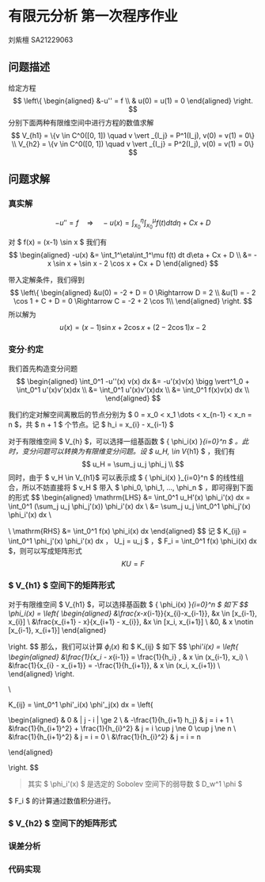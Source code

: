 # 有限元分析 第一次程序作业

刘紫檀 SA21229063

## 问题描述

给定方程
$$
\left\{
\begin{aligned}
&-u'' = f \\
& u(0) = u(1) = 0
\end{aligned}
\right.
$$
分别下面两种有限维空间中进行方程的数值求解
$$
V_{h1} = \{v \in C^0([0, 1]) \quad v \vert _{I_j} = P^1(I_j), v(0) = v(1) = 0\} \\
V_{h2} = \{v \in C^0([0, 1]) \quad v \vert _{I_j} = P^2(I_j), v(0) = v(1) = 0\}
$$

## 问题求解

### 真实解

$$
-u'' = f \quad \Rightarrow \quad -u(x) = \int_{x_0}^\eta\int_{x_0}^\mu f(t) dt d\eta + Cx + D
$$

对 $ f(x) = (x-1) \sin x $ 我们有
$$
\begin{aligned}
-u(x) &= \int_1^\eta\int_1^\mu f(t) dt d\eta + Cx + D \\
     &= -x \sin x + \sin x - 2 \cos x + Cx + D
\end{aligned}
$$

带入定解条件，我们得到
$$
\left\{
\begin{aligned}
&u(0) = -2 + D = 0 \Rightarrow D = 2 \\
&u(1) = - 2 \cos 1 + C + D = 0 \Rightarrow C = -2 + 2 \cos 1\\
\end{aligned}
\right.
$$
所以解为
$$
u(x) = (x-1) \sin x + 2 \cos x + (2 - 2 \cos 1) x - 2
$$



### 变分·约定

我们首先构造变分问题
$$
\begin{aligned}
\int_0^1 -u''(x) v(x) dx &=  -u'(x)v(x)  \bigg \vert^1_0  + \int_0^1 u'(x)v'(x)dx \\
&=  \int_0^1 u'(x)v'(x)dx \\
&= \int_0^1 f(x)v(x) dx \\
\end{aligned}
$$


我们约定对解空间离散后的节点分别为 $ 0 = x_0 < x_1 \dots < x_{n-1} < x_n = n $，共 $ n + 1 $ 个节点。记 $ h_i =  x_{i} - x_{i-1} $

对于有限维空间 $ V_{h} $，可以选择一组基函数 $ \{ \phi_i(x) \}_{i=0}^n $ 。此时，变分问题可以转换为有限维变分问题。设 $ u_H, \in V_{h1} $ ，我们有
$$
u_H = \sum_j u_j \phi_j \\
$$
同时，由于 $ v_H \in V_{h1}$  可以表示成 $ \{ \phi_i(x) \}_{i=0}^n $  的线性组合，所以不妨直接将 $ v_H $ 带入 $ \phi_0, \phi_1, ..., \phi_n $ ，即可得到下面的形式
$$
\begin{aligned}
\mathrm{LHS} 
&= \int_0^1 u_H'(x) \phi_i'(x) dx =
\int_0^1 (\sum_j u_j \phi_j'(x)) \phi_i'(x) dx \\
&= \sum_j u_j \int_0^1 \phi_j'(x) \phi_i'(x) dx \\

\\
\mathrm{RHS}
&= \int_0^1 f(x) \phi_i(x) dx
\end{aligned}
$$
记 $ K_{ij} = \int_0^1 \phi_j'(x) \phi_i'(x) dx $，$ U_j = u_j $ ，$ F_i =  \int_0^1 f(x) \phi_i(x) dx $，则可以写成矩阵形式
$$
KU = F
$$

### $ V_{h1} $ 空间下的矩阵形式

对于有限维空间 $ V_{h1} $，可以选择基函数 $ \{ \phi_i(x) \}_{i=0}^n $ 如下
$$
\phi_i(x) = \left\{
\begin{aligned}
&\frac{x-x_{i-1}}{x_{i}-x_{i-1}}, &x \in [x_{i-1}, x_{i}] \\
&\frac{x_{i+1} - x}{x_{i+1} - x_{i}}, &x \in [x_i, x_{i+1}] \\
&0, & x \notin [x_{i-1}, x_{i+1}]
\end{aligned}

\right.
$$
那么，我们可以计算 $\phi_i(x)$ 和 $ K_{ij} $ 如下
$$
\phi'_i(x) = \left\{
\begin{aligned}
&\frac{1}{x_i - x_{i-1}} = \frac{1}{h_i}  , & x \in (x_{i-1}, x_i)  \\
&\frac{1}{x_{i} - x_{i+1}} = -\frac{1}{h_{i+1}}, & x \in (x_i, x_{i+1}) \\
\end{aligned}
\right.

\\

K_{ij} = \int_0^1 \phi'_i(x) \phi'_j(x) dx = 
\left\{

\begin{aligned}
& 0 & | j - i | \ge 2 \\
& -\frac{1}{h_{i+1} h_j} & j = i + 1 \\
&\frac{1}{h_{i+1}^2} + \frac{1}{h_{i}^2} & j = i \cup j \ne 0 \cup j \ne n \\
&\frac{1}{h_{i+1}^2} & j = i = 0 \\
&\frac{1}{h_{i}^2} & j = i = n

\end{aligned}

\right.
$$

> 其实 $ \phi_i'(x) $ 是选定的 Sobolev 空间下的弱导数 $ D_w^1 \phi $

$ F_i $ 的计算通过数值积分进行。

### $ V_{h2} $ 空间下的矩阵形式



### 误差分析



### 代码实现



